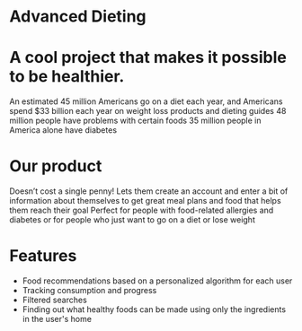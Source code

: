 # Advanced Dieting

# A cool project that makes it possible to be healthier.

An estimated 45 million Americans go on a diet each year, and Americans spend $33 billion each year on weight loss products and dieting guides
48 million people have problems with certain foods
35 million people in America alone have diabetes

# Our product

Doesn’t cost a single penny!
Lets them create an account and enter a bit of information about themselves to get great meal plans and food that helps them reach their goal
Perfect for people with food-related allergies and diabetes or for people who just want to go on a diet or lose weight

# Features

- Food recommendations based on a personalized algorithm for each user
- Tracking consumption and progress
- Filtered searches
- Finding out what healthy foods can be made using only the ingredients in the user's home
